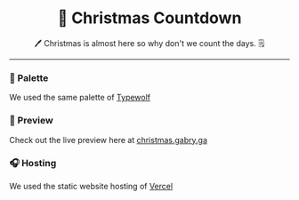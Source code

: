 <div align="center">

# 🎄 Christmas Countdown
🖊 Christmas is almost here so why don't we count the days. 🗒

</div>
<hr>

### 🎨 Palette
We used the same palette of [Typewolf](https://typewolf.com)

### 📜 Preview 
Check out the live preview here at [christmas.gabry.ga](https://christmas.gabry.ga)

### 🎧 Hosting
We used the static website hosting of [Vercel](https://vercel.com) 
